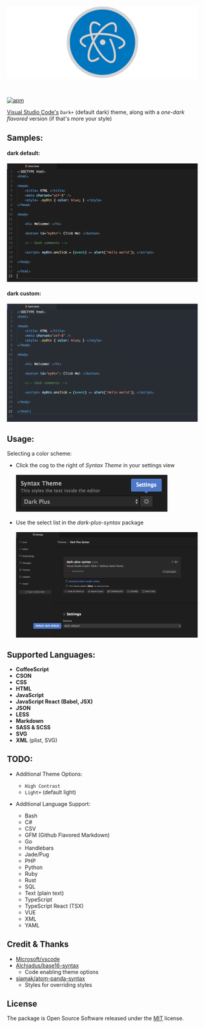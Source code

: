 ![atom-vscode](https://raw.githubusercontent.com/dunstontc/atom-vscode-syntax/dev/images/atom-vscode-banner.png)

<br/>

[![apm](https://img.shields.io/apm/v/dark-plus-syntax.svg)](https://atom.io/themes/dark-plus-syntax)


[Visual Studio Code's](https://github.com/Microsoft/vscode/) `Dark+` (default dark) theme, along with a _one-dark flavored_ version (if that's more your style)<br/>


## Samples:

#### dark default:
![dark default](https://raw.githubusercontent.com/dunstontc/atom-vscode-syntax/dev/images/html-default.png)


#### dark custom:
![dark custom](https://raw.githubusercontent.com/dunstontc/atom-vscode-syntax/dev/images/html-custom.png)


## Usage:
<!-- `Dark Default` is selected ~~by default~~. <br/> -->
Selecting a color scheme:
- Click the cog to the right of _Syntax Theme_ in your settings view <br/><br/>
    ![settings-view](https://raw.githubusercontent.com/dunstontc/atom-vscode-syntax/dev/images/usage-1.png) <br/><br/>
- Use the select list in the _dark-plus-syntax_ package <br/><br/>
    ![dark-plus-settings](https://raw.githubusercontent.com/dunstontc/atom-vscode-syntax/dev/images/usage-two.png)


## Supported Languages:
- __CoffeeScript__
- __CSON__
- __CSS__
- __HTML__
- __JavaScript__
- __JavaScript React (Babel, JSX)__
- __JSON__
- __LESS__
- __Markdown__
- __SASS & SCSS__
- __SVG__
- __XML__ (plist, SVG)


## TODO:

- Additional Theme Options:
  - `High Contrast`
  - `Light+` (default light)


- Additional Language Support:
  - Bash
  - C#
  - CSV
  - GFM (Github Flavored Markdown)
  - Go
  - Handlebars
  - Jade/Pug
  - PHP
  - Python
  - Ruby
  - Rust
  - SQL
  - Text (plain text)
  - TypeScript
  - TypeScript React (TSX)
  - VUE
  - XML
  - YAML


## Credit & Thanks
- [Microsoft/vscode](https://github.com/Microsoft/vscode)
- [Alchiadus/base16-syntax](https://github.com/Alchiadus/base16-syntax)
  - Code enabling theme options
- [siamak/atom-panda-syntax](https://github.com/siamak/atom-panda-syntax)
  - Styles for overriding styles


## License
The package is Open Source Software released under the [MIT](https://github.com/dunstontc/atom-vscode-syntax/blob/master/LICENSE.md) license.
